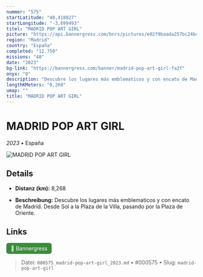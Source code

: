 ```yaml
---
nummer: "575"
startLatitude: "40,418027"
startLongitude: "-3,699493"
titel: "MADRID POP ART GIRL"
picture: "https://api.bannergress.com/bnrs/pictures/e02f9baada257bc24bc1e6614c1fb79f"
region: "Madrid"
country: "España"
completed: "12.750"
missions: "48"
date: "2023"
bg-link: "https://bannergress.com/banner/madrid-pop-art-girl-fa2f"
onyx: "0"
description: "Descubre los lugares más emblematicos y con encato de Madrid. Desde Sol a la Plaza de la Villa, pasando por la Plaza de Oriente."
lengthKMeters: "8,268"
umap: ""
title: "MADRID POP ART GIRL"
---
```

# MADRID POP ART GIRL

*2023* • España

![MADRID POP ART GIRL](https://api.bannergress.com/bnrs/pictures/e02f9baada257bc24bc1e6614c1fb79f)

## Details
- **Distanz (km):** 8,268



- **Beschreibung:** Descubre los lugares más emblematicos y con encato de Madrid. Desde Sol a la Plaza de la Villa, pasando por la Plaza de Oriente.


## Links
<div style="margin-top: 0.5em;">
<a href="https://bannergress.com/banner/madrid-pop-art-girl-fa2f" target="_blank" style="display:inline-block;margin-right:8px;padding:6px 12px;background-color:#3c8b3c;color:white;text-decoration:none;border-radius:6px;">🔗 Bannergress</a>

</div>


> Datei: `000575_madrid-pop-art-girl_2023.md` • #000575 • Slug: `madrid-pop-art-girl`
